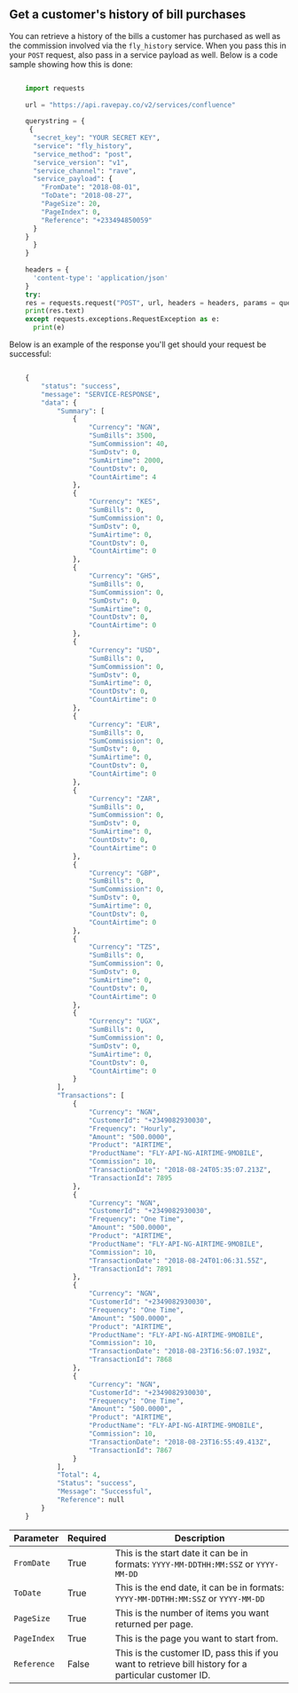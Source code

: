 ## Get a customer's history of bill purchases

You can retrieve a history of the bills a customer has purchased as well as the commission involved via the  `fly_history`  service. When you pass this in your  `POST`  request, also pass in a service payload as well. Below is a code sample showing how this is done:

```python

    import requests
    
    url = "https://api.ravepay.co/v2/services/confluence"
    
    querystring = {
     {
      "secret_key": "YOUR SECRET KEY",
      "service": "fly_history",
      "service_method": "post",
      "service_version": "v1",
      "service_channel": "rave",
      "service_payload": {
        "FromDate": "2018-08-01",
        "ToDate": "2018-08-27",
        "PageSize": 20,
        "PageIndex": 0,
        "Reference": "+233494850059"
      }
    }
      }
    }
    
    headers = {
      'content-type': 'application/json'
    }
    try:
    res = requests.request("POST", url, headers = headers, params = querystring)
    print(res.text)
    except requests.exceptions.RequestException as e:
      print(e)

```

Below is an example of the response you'll get should your request be successful:

```python

    {
        "status": "success",
        "message": "SERVICE-RESPONSE",
        "data": {
            "Summary": [
                {
                    "Currency": "NGN",
                    "SumBills": 3500,
                    "SumCommission": 40,
                    "SumDstv": 0,
                    "SumAirtime": 2000,
                    "CountDstv": 0,
                    "CountAirtime": 4
                },
                {
                    "Currency": "KES",
                    "SumBills": 0,
                    "SumCommission": 0,
                    "SumDstv": 0,
                    "SumAirtime": 0,
                    "CountDstv": 0,
                    "CountAirtime": 0
                },
                {
                    "Currency": "GHS",
                    "SumBills": 0,
                    "SumCommission": 0,
                    "SumDstv": 0,
                    "SumAirtime": 0,
                    "CountDstv": 0,
                    "CountAirtime": 0
                },
                {
                    "Currency": "USD",
                    "SumBills": 0,
                    "SumCommission": 0,
                    "SumDstv": 0,
                    "SumAirtime": 0,
                    "CountDstv": 0,
                    "CountAirtime": 0
                },
                {
                    "Currency": "EUR",
                    "SumBills": 0,
                    "SumCommission": 0,
                    "SumDstv": 0,
                    "SumAirtime": 0,
                    "CountDstv": 0,
                    "CountAirtime": 0
                },
                {
                    "Currency": "ZAR",
                    "SumBills": 0,
                    "SumCommission": 0,
                    "SumDstv": 0,
                    "SumAirtime": 0,
                    "CountDstv": 0,
                    "CountAirtime": 0
                },
                {
                    "Currency": "GBP",
                    "SumBills": 0,
                    "SumCommission": 0,
                    "SumDstv": 0,
                    "SumAirtime": 0,
                    "CountDstv": 0,
                    "CountAirtime": 0
                },
                {
                    "Currency": "TZS",
                    "SumBills": 0,
                    "SumCommission": 0,
                    "SumDstv": 0,
                    "SumAirtime": 0,
                    "CountDstv": 0,
                    "CountAirtime": 0
                },
                {
                    "Currency": "UGX",
                    "SumBills": 0,
                    "SumCommission": 0,
                    "SumDstv": 0,
                    "SumAirtime": 0,
                    "CountDstv": 0,
                    "CountAirtime": 0
                }
            ],
            "Transactions": [
                {
                    "Currency": "NGN",
                    "CustomerId": "+2349082930030",
                    "Frequency": "Hourly",
                    "Amount": "500.0000",
                    "Product": "AIRTIME",
                    "ProductName": "FLY-API-NG-AIRTIME-9MOBILE",
                    "Commission": 10,
                    "TransactionDate": "2018-08-24T05:35:07.213Z",
                    "TransactionId": 7895
                },
                {
                    "Currency": "NGN",
                    "CustomerId": "+2349082930030",
                    "Frequency": "One Time",
                    "Amount": "500.0000",
                    "Product": "AIRTIME",
                    "ProductName": "FLY-API-NG-AIRTIME-9MOBILE",
                    "Commission": 10,
                    "TransactionDate": "2018-08-24T01:06:31.55Z",
                    "TransactionId": 7891
                },
                {
                    "Currency": "NGN",
                    "CustomerId": "+2349082930030",
                    "Frequency": "One Time",
                    "Amount": "500.0000",
                    "Product": "AIRTIME",
                    "ProductName": "FLY-API-NG-AIRTIME-9MOBILE",
                    "Commission": 10,
                    "TransactionDate": "2018-08-23T16:56:07.193Z",
                    "TransactionId": 7868
                },
                {
                    "Currency": "NGN",
                    "CustomerId": "+2349082930030",
                    "Frequency": "One Time",
                    "Amount": "500.0000",
                    "Product": "AIRTIME",
                    "ProductName": "FLY-API-NG-AIRTIME-9MOBILE",
                    "Commission": 10,
                    "TransactionDate": "2018-08-23T16:55:49.413Z",
                    "TransactionId": 7867
                }
            ],
            "Total": 4,
            "Status": "success",
            "Message": "Successful",
            "Reference": null
        }
    }

```

| Parameter 	| Required 	| Description 	|
|-----------	|----------	|-------------------------------------------------------------------------------------------------------	|
| `FromDate` 	| True 	| This is the start date it can be in formats: `YYYY-MM-DDTHH:MM:SSZ` or `YYYY-MM-DD` 	|
| `ToDate` 	| True 	| This is the end date, it can be in formats: `YYYY-MM-DDTHH:MM:SSZ` or `YYYY-MM-DD` 	|
| `PageSize` 	| True 	| This is the number of items you want returned per page. 	|
| `PageIndex` 	| True 	| This is the page you want to start from. 	|
| `Reference` 	| False 	| This is the customer ID, pass this if you want to retrieve bill history for a particular customer ID. 	|